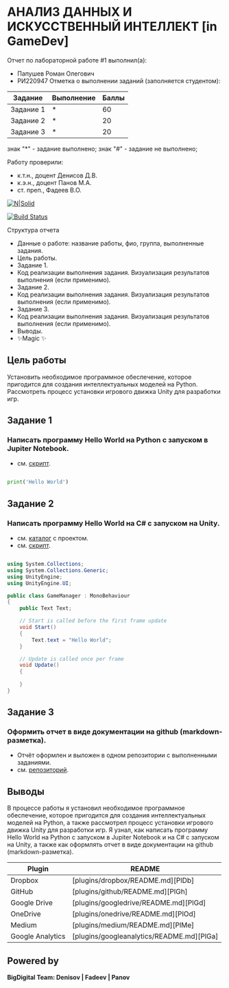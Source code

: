 # АНАЛИЗ ДАННЫХ И ИСКУССТВЕННЫЙ ИНТЕЛЛЕКТ [in GameDev]
Отчет по лабораторной работе #1 выполнил(а):
- Папушев Роман Олегович
- РИ220947
Отметка о выполнении заданий (заполняется студентом):

| Задание | Выполнение | Баллы |
| ------ | ------ | ------ |
| Задание 1 | * | 60 |
| Задание 2 | * | 20 |
| Задание 3 | * | 20 |

знак "*" - задание выполнено; знак "#" - задание не выполнено;

Работу проверили:
- к.т.н., доцент Денисов Д.В.
- к.э.н., доцент Панов М.А.
- ст. преп., Фадеев В.О.

[![N|Solid](https://cldup.com/dTxpPi9lDf.thumb.png)](https://nodesource.com/products/nsolid)

[![Build Status](https://travis-ci.org/joemccann/dillinger.svg?branch=master)](https://travis-ci.org/joemccann/dillinger)

Структура отчета

- Данные о работе: название работы, фио, группа, выполненные задания.
- Цель работы.
- Задание 1.
- Код реализации выполнения задания. Визуализация результатов выполнения (если применимо).
- Задание 2.
- Код реализации выполнения задания. Визуализация результатов выполнения (если применимо).
- Задание 3.
- Код реализации выполнения задания. Визуализация результатов выполнения (если применимо).
- Выводы.
- ✨Magic ✨

## Цель работы
Установить необходимое программное обеспечение, которое пригодится для создания интеллектуальных моделей на Python. Рассмотреть процесс установки игрового движка Unity для разработки игр.

## Задание 1
### Написать программу Hello World на Python с запуском в Jupiter Notebook.

- см. [скрипт](https://github.com/LeonKote/DA-in-GameDev-lab1/blob/master/Anaconda/HelloWorld.ipynb).

```py

print('Hello World')

```

## Задание 2
### Написать программу Hello World на C# с запуском на Unity. 

- см. [каталог](https://github.com/LeonKote/DA-in-GameDev-lab1/tree/master/HelloWorld) с проектом.
- см. [скрипт](https://github.com/LeonKote/DA-in-GameDev-lab1/blob/master/HelloWorld/Assets/Scripts/GameManager.cs).

```cs

using System.Collections;
using System.Collections.Generic;
using UnityEngine;
using UnityEngine.UI;

public class GameManager : MonoBehaviour
{
    public Text Text;

    // Start is called before the first frame update
    void Start()
    {
        Text.text = "Hello World";
    }

    // Update is called once per frame
    void Update()
    {
        
    }
}

```

## Задание 3
### Оформить отчет в виде документации на github (markdown-разметка).

- Отчёт оформлен и выложен в одном репозитории с выполненными заданиями.
- см. [репозиторий](https://github.com/LeonKote/DA-in-GameDev-lab1/blob/master/README.md).

## Выводы

В процессе работы я установил необходимое программное обеспечение, которое пригодится для создания интеллектуальных моделей на Python, а также рассмотрел процесс установки игрового движка Unity для разработки игр. Я узнал, как написать программу Hello World на Python с запуском в Jupiter Notebook и на C# с запуском на Unity, а также как оформлять отчет в виде документации на github (markdown-разметка).


| Plugin | README |
| ------ | ------ |
| Dropbox | [plugins/dropbox/README.md][PlDb] |
| GitHub | [plugins/github/README.md][PlGh] |
| Google Drive | [plugins/googledrive/README.md][PlGd] |
| OneDrive | [plugins/onedrive/README.md][PlOd] |
| Medium | [plugins/medium/README.md][PlMe] |
| Google Analytics | [plugins/googleanalytics/README.md][PlGa] |

## Powered by

**BigDigital Team: Denisov | Fadeev | Panov**
